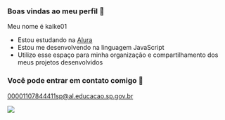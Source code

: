 ### Boas vindas ao meu perfil 🖤

Meu nome é kaike01

- Estou estudando na [Alura](https://www.alura.com.br)
- Estou me desenvolvendo na linguagem JavaScript
- Utilizo esse espaço para minha organização e compartilhamento dos meus projetos desenvolvidos

### Você pode entrar em contato comigo 📧

00001107844411sp@al.educacao.sp.gov.br



![](https://media1.tenor.com/m/YcVwhQNhxDUAAAAd/food-dinner.gif)
